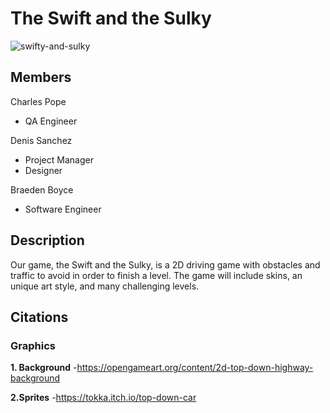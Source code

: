 # **The Swift and the Sulky**

![swifty-and-sulky](https://github.com/DenisSanchezz/PygameCarProject/assets/156366121/acccccb3-659c-4135-ad00-093fc419a110)

## **Members**

Charles Pope 
- QA Engineer

Denis Sanchez
- Project Manager
- Designer
  
Braeden Boyce
- Software Engineer

## **Description**

Our game, the Swift and the Sulky, is a 2D driving game with obstacles and traffic to avoid in order to finish a level. The game will include skins, an unique art style, and many challenging levels. 

## **Citations**

### **Graphics**

**1. Background**
-https://opengameart.org/content/2d-top-down-highway-background

**2.Sprites**
-https://tokka.itch.io/top-down-car
